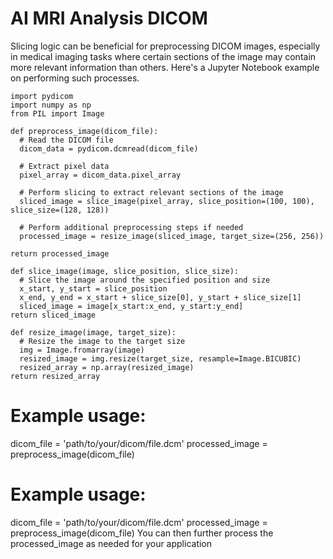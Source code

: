 # AI MRI Analysis DICOM
 Slicing logic can be beneficial for preprocessing DICOM images, especially in medical imaging tasks where certain sections of the image may contain more relevant information than others. Here's a Jupyter Notebook example on performing such processes.

    import pydicom
    import numpy as np 
    from PIL import Image

    def preprocess_image(dicom_file):
      # Read the DICOM file
      dicom_data = pydicom.dcmread(dicom_file)
    
      # Extract pixel data
      pixel_array = dicom_data.pixel_array
    
      # Perform slicing to extract relevant sections of the image
      sliced_image = slice_image(pixel_array, slice_position=(100, 100), slice_size=(128, 128))
    
      # Perform additional preprocessing steps if needed
      processed_image = resize_image(sliced_image, target_size=(256, 256))
    
    return processed_image

    def slice_image(image, slice_position, slice_size):
      # Slice the image around the specified position and size
      x_start, y_start = slice_position
      x_end, y_end = x_start + slice_size[0], y_start + slice_size[1]
      sliced_image = image[x_start:x_end, y_start:y_end]
    return sliced_image

    def resize_image(image, target_size):
      # Resize the image to the target size
      img = Image.fromarray(image)
      resized_image = img.resize(target_size, resample=Image.BICUBIC)
      resized_array = np.array(resized_image)
    return resized_array

# Example usage:
dicom_file = 'path/to/your/dicom/file.dcm'
processed_image = preprocess_image(dicom_file)

# Example usage:
dicom_file = 'path/to/your/dicom/file.dcm'
processed_image = preprocess_image(dicom_file)
You can then further process the processed_image as needed for your application
